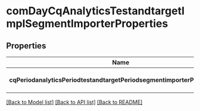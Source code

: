 # comDayCqAnalyticsTestandtargetImplSegmentImporterProperties

## Properties
Name | Type | Description | Notes
------------ | ------------- | ------------- | -------------
**cqPeriodanalyticsPeriodtestandtargetPeriodsegmentimporterPeriodenabled** | [**ConfigNodePropertyBoolean**](ConfigNodePropertyBoolean.md) |  | [optional] [default to null]

[[Back to Model list]](../README.md#documentation-for-models) [[Back to API list]](../README.md#documentation-for-api-endpoints) [[Back to README]](../README.md)


